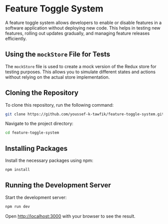 # Feature Toggle System

A feature toggle system allows developers to enable or disable features in a software application without deploying new code. This helps in testing new features, rolling out updates gradually, and managing feature releases efficiently.

## Using the `mockStore` File for Tests

The `mockStore` file is used to create a mock version of the Redux store for testing purposes. This allows you to simulate different states and actions without relying on the actual store implementation.

## Cloning the Repository

To clone this repository, run the following command:

```bash
git clone https://github.com/youssef-k-tawfik/feature-toggle-system.git
```

Navigate to the project directory:

```bash
cd feature-toggle-system
```

## Installing Packages

Install the necessary packages using npm:

```bash
npm install
```

## Running the Development Server

Start the development server:

```bash
npm run dev
```

Open [http://localhost:3000](http://localhost:3000) with your browser to see the result.
